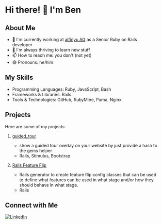 # Hi there! 👋 I'm Ben

## About Me
- 🔭 I'm currently working at [aifinyo AG](https://www.aifinyo.de/) as a Senior Ruby on Rails developer
- 🌱 I'm always thriving to learn new stuff
- 📫 How to reach me: you don't (not yet)
- 😄 Pronouns: he/him

## My Skills
- Programming Languages: Ruby, JavaScript, Bash
- Frameworks & Libraries: Rails
- Tools & Technologies: GitHub, RubyMine, Puma, Nginx

## Projects
Here are some of my projects:

1. [guided_tour](https://github.com/its-bede/guided_tour)
    - show a guided tour overlay on your website by just provide a hash to the gems helper
    - Rails, Stimulus, Bootstrap

2. [Rails Feature Flip](https://github.com/its-bede/rails-feature-flip)
    - Rails generator to create feature flip config classes that can be used to define what features can be used in what stage and/or how they should behave in what stage.
    - Rails
<!--
## GitHub Stats
![Your GitHub stats](https://github-readme-stats.vercel.app/api?username=bededd&show_icons=true&theme=radical)
-->
## Connect with Me
[![LinkedIn](https://img.shields.io/badge/LinkedIn-Benjamin_Deutscher-blue)](https://www.linkedin.com/in/benjamin-deutscher/)
<!-- [![Twitter](https://img.shields.io/badge/Twitter-YourHandle-blue)](Your Twitter URL)
[![Personal Website](https://img.shields.io/badge/Website-YourWebsite-green)](Your Website URL) -->

<!-- Feel free to explore my repositories and don't hesitate to reach out if you want to collaborate or just chat! -->
